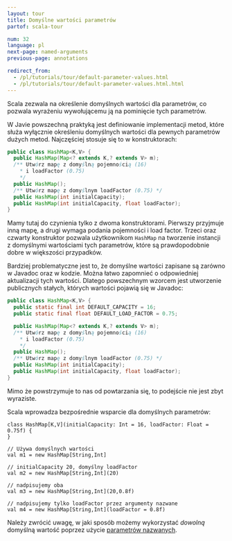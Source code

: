 ```yaml
---
layout: tour
title: Domyślne wartości parametrów
partof: scala-tour

num: 32
language: pl
next-page: named-arguments
previous-page: annotations

redirect_from:
  - /pl/tutorials/tour/default-parameter-values.html
  - /pl/tutorials/tour/default-parameter-values.html.html
---
```


Scala zezwala na określenie domyślnych wartości dla parametrów, co pozwala wyrażeniu wywołującemu ją na pominięcie tych parametrów.

W Javie powszechną praktyką jest definiowanie implementacji metod, które służa wyłącznie określeniu domyślnych wartości dla pewnych parametrów dużych metod. Najczęściej stosuje się to w konstruktorach:

```java
public class HashMap<K,V> {
  public HashMap(Map<? extends K,? extends V> m);
  /** Utwórz mapę z domyślną pojemnością (16)
    * i loadFactor (0.75)
    */
  public HashMap();
  /** Utwórz mapę z domyślnym loadFactor (0.75) */
  public HashMap(int initialCapacity);
  public HashMap(int initialCapacity, float loadFactor);
}
```

Mamy tutaj do czynienia tylko z dwoma konstruktorami. Pierwszy przyjmuje inną mapę, a drugi wymaga podania pojemności i load factor. Trzeci oraz czwarty konstruktor pozwala użytkownikom `HashMap` na tworzenie instancji z domyślnymi wartościami tych parametrów, które są prawdopodobnie dobre w większości przypadków.

Bardziej problematyczne jest to, że domyślne wartości zapisane są zarówno w Javadoc oraz w kodzie. Można łatwo zapomnieć o odpowiedniej aktualizacji tych wartości. Dlatego powszechnym wzorcem jest utworzenie publicznych stałych, których wartości pojawią się w Javadoc:

```java
public class HashMap<K,V> {
  public static final int DEFAULT_CAPACITY = 16;
  public static final float DEFAULT_LOAD_FACTOR = 0.75;

  public HashMap(Map<? extends K,? extends V> m);
  /** Utwórz mapę z domyślną pojemnością (16)
    * i loadFactor (0.75)
    */
  public HashMap();
  /** Utwórz mapę z domyślnym loadFactor (0.75) */
  public HashMap(int initialCapacity);
  public HashMap(int initialCapacity, float loadFactor);
}
```

Mimo że powstrzymuje to nas od powtarzania się, to podejście nie jest zbyt wyraziste.

Scala wprowadza bezpośrednie wsparcie dla domyślnych parametrów:

```tut
class HashMap[K,V](initialCapacity: Int = 16, loadFactor: Float = 0.75f) {
}

// Używa domyślnych wartości
val m1 = new HashMap[String,Int]

// initialCapacity 20, domyślny loadFactor
val m2 = new HashMap[String,Int](20)

// nadpisujemy oba
val m3 = new HashMap[String,Int](20,0.8f)

// nadpisujemy tylko loadFactor przez argumenty nazwane
val m4 = new HashMap[String,Int](loadFactor = 0.8f)
```

Należy zwrócić uwagę, w jaki sposób możemy wykorzystać *dowolną* domyślną wartość poprzez użycie [parametrów nazwanych](named-arguments.html).
